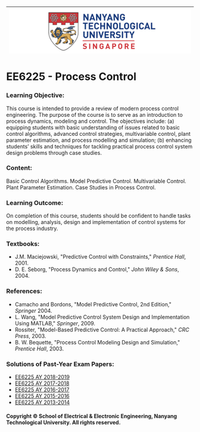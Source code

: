 |![image](https://github.com/NTU-CCA/EE6225/blob/master/logo.png)|
|---|
# EE6225 - Process Control

### Learning Objective:

This course is intended to provide a review of modern process control engineering. The purpose of the course is to serve as an introduction to process dynamics, modeling and control. The objectives include: (a) equipping students with basic understanding of issues related to basic control algorithms, advanced control strategies, multivariable control, plant parameter estimation, and process modelling and simulation; (b) enhancing students’ skills and techniques
for tackling practical process control system design problems through case studies.

### Content:

Basic Control Algorithms. Model Predictive Control. Multivariable Control. Plant Parameter Estimation. Case Studies in Process Control.

### Learning Outcome:

On completion of this course, students should be confident to handle tasks on modelling, analysis, design and implementation of control systems for the process industry.

### Textbooks:

- J.M. Maciejowski, "Predictive Control with Constraints," <i>Prentice Hall</i>, 2001.
- D. E. Seborg, "Process Dynamics and Control," <i>John Wiley & Sons</i>, 2004.

### References:

- Camacho and Bordons, "Model Predictive Control, 2nd Edition," <i>Springer</i> 2004.
- L. Wang, "Model Predictive Control System Design and Implementation Using MATLAB," <i>Springer</i>, 2009.
- Rossiter, "Model-Based Predictive Control: A Practical Approach," <i>CRC Press</i>, 2003.
- B. W. Bequette, "Process Control Modeling Design and Simulation," <i>Prentice Hall</i>, 2003.

### Solutions of Past-Year Exam Papers:

- [EE6225 AY 2018-2019](https://github.com/NTU-CCA/EE6225/blob/master/Solutions%20of%20Past-Year%20Exam%20Papers/EE6225%202018-2019.pdf)
- [EE6225 AY 2017-2018](https://github.com/NTU-CCA/EE6225/blob/master/Solutions%20of%20Past-Year%20Exam%20Papers/EE6225%202017-2018.pdf)
- [EE6225 AY 2016-2017](https://github.com/NTU-CCA/EE6225/blob/master/Solutions%20of%20Past-Year%20Exam%20Papers/EE6225%202016-2017.pdf)
- [EE6225 AY 2015-2016](https://github.com/NTU-CCA/EE6225/blob/master/Solutions%20of%20Past-Year%20Exam%20Papers/EE6225%202015-2016.pdf)
- [EE6225 AY 2013-2014](https://github.com/NTU-CCA/EE6225/blob/master/Solutions%20of%20Past-Year%20Exam%20Papers/EE6225%202013-2014.pdf)

#### Copyright © School of Electrical & Electronic Engineering, Nanyang Technological University. All rights reserved.
